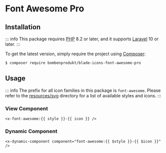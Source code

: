 # Font Awesome Pro

## Installation

::: info
This package requires [PHP](https://www.php.net/) 8.2 or later, and it supports [Laravel](https://laravel.com/) 10 or later.
:::

To get the latest version, simply require the project using [Composer](https://getcomposer.org/):

```bash
$ composer require bombenprodukt/blade-icons-font-awesome-pro
```

## Usage

::: info
The prefix for all icon families in this package is `font-awesome`. Please refer to the [resources/svg](https://github.com/faustbrian/blade-icons-font-awesome-pro/tree/main/resources/svg) directory for a list of available styles and icons.
:::

### View Component

```blade
<x-font-awesome:{{ style }}-{{ icon }} />
```

### Dynamic Component

```blade
<x-dynamic-component component="font-awesome:{{ $style }}-{{ $icon }}" />
```

